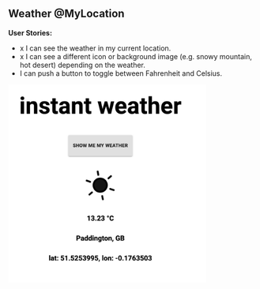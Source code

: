## Weather @MyLocation

**User Stories:**

- x I can see the weather in my current location.
- x I can see a different icon or background image (e.g. snowy mountain, hot desert) depending on the weather.
- I can push a button to toggle between Fahrenheit and Celsius.


<img src="src/app.png" width=400 />

